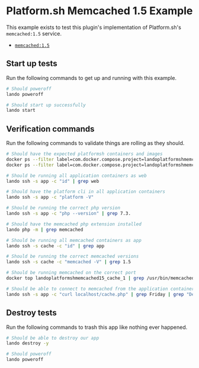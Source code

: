 Platform.sh Memcached 1.5 Example
=================================

This example exists to test this plugin's implementation of Platform.sh's `memcached:1.5` service.

* [`memcached:1.5`](https://docs.platform.sh/configuration/services/memcached.html)

Start up tests
--------------

Run the following commands to get up and running with this example.

```bash
# Should poweroff
lando poweroff

# Should start up successfully
lando start
```

Verification commands
---------------------

Run the following commands to validate things are rolling as they should.

```bash
# Should have the expected platformsh containers and images
docker ps --filter label=com.docker.compose.project=landoplatformshmemcached15 | grep docker.registry.platform.sh/php-7.3 | grep landoplatformshmemcached15_app_1
docker ps --filter label=com.docker.compose.project=landoplatformshmemcached15 | grep docker.registry.platform.sh/memcached-1.5 | grep landoplatformshmemcached15_cache_1

# Should be running all application containers as web
lando ssh -s app -c "id" | grep web

# Should have the platform cli in all application containers
lando ssh -s app -c "platform -V"

# Should be running the correct php version
lando ssh -s app -c "php --version" | grep 7.3.

# Should have the memcached php extension installed
lando php -m | grep memcached

# Should be running all memcached containers as app
lando ssh -s cache -c "id" | grep app

# Should be running the correct memcached versions
lando ssh -s cache -c "memcached -V" | grep 1.5

# Should be running memcached on the correct port
docker top landoplatformshmemcached15_cache_1 | grep /usr/bin/memcached | grep 11211

# Should be able to connect to memcached from the application containers
lando ssh -s app -c "curl localhost/cache.php" | grep Friday | grep "Deploy day"
```

Destroy tests
-------------

Run the following commands to trash this app like nothing ever happened.

```bash
# Should be able to destroy our app
lando destroy -y

# Should poweroff
lando poweroff
```
